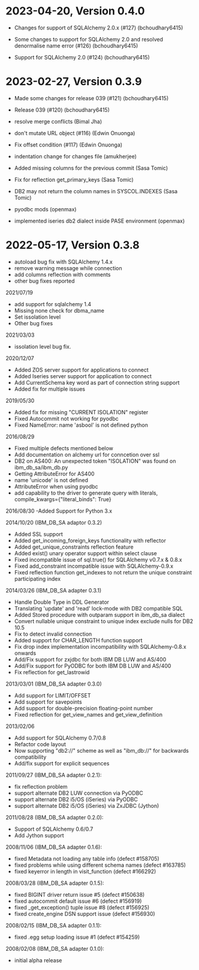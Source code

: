 2023-04-20, Version 0.4.0
=========================

 * Changes for support of SQLAlchemy 2.0.x (#127) (bchoudhary6415)

 * Some changes to support for SQLAlchemy 2.0 and resolved denormalise name error (#126) (bchoudhary6415)

 * Support for SQLAlchemy 2.0 (#124) (bchoudhary6415)


2023-02-27, Version 0.3.9
=========================

 * Made some changes for release 039 (#121) (bchoudhary6415)

 * Release 039 (#120) (bchoudhary6415)

 * resolve merge conflicts (Bimal Jha)

 * don't mutate URL object (#116) (Edwin Onuonga)

 * Fix offset condition (#117) (Edwin Onuonga)

 * indentation change for changes file (amukherjee)

 * Added missing columns for the previous commit (Sasa Tomic)

 * Fix for reflection get_primary_keys (Sasa Tomic)

 * DB2 may not return the column names in SYSCOL.INDEXES (Sasa Tomic)

 * pyodbc mods (openmax)

 * implemented iseries db2 dialect inside PASE environment (openmax)

2022-05-17, Version 0.3.8
=========================
- autoload bug fix with SQLAlchemy 1.4.x
- remove warning message while connection
- add columns reflection with comments
- other bug fixes reported

2021/07/19
- add support for sqlalchemy 1.4
- Missing none check for dbma_name
- Set issolation level
- Other bug fixes

2021/03/03
- issolation level bug fix.

2020/12/07
- Added ZOS server support for applications to connect
- Added Iseries server support for application to connect
- Add CurrentSchema key word as part of connection string support
- Added fix for multiple issues

2019/05/30
- Added fix for missing "CURRENT ISOLATION" register
- Fixed Autocommit not working for pyodbc
- Fixed NameError: name 'asbool' is not defined python

2016/08/29
- Fixed multiple defects mentioned below
- Add documentation on alchemy url for conncetion over ssl
- DB2 on AS400: An unexpected token "ISOLATION" was found on ibm_db_sa/ibm_db.py
- Getting AttributeError for AS400
- name 'unicode' is not defined
- AttributeError when using pyodbc
- add capability to the driver to generate query with literals, compile_kwargs={"literal_binds": True}

2016/08/30
-Added Support for Python 3.x

2014/10/20 (IBM_DB_SA adaptor 0.3.2)
- Added SSL support
- Added get_incoming_foreign_keys functionality with reflector
- Added get_unique_constraints reflection feature
- Added exist() unary operator support within select clause
- Fixed incompatible issue of sql.true() for SQLAlchemy v0.7.x & 0.8.x
- Fixed add_constraint incompatible issue with SQLAlchemy-0.9.x
- Fixed reflection function get_indexes to not return the unique constraint participating index

2014/03/26 (IBM_DB_SA adapter 0.3.1)
- Handle Double Type in DDL Generator
- Translating 'update' and 'read' lock-mode with DB2 compatible SQL
- Added Stored procedure with outparam support in ibm_db_sa dialect
- Convert nullable unique constraint to unique index exclude nulls for DB2 10.5
- Fix to detect invalid connection
- Added support for CHAR_LENGTH function support
- Fix drop index implementation incompatibility with SQLAlchemy-0.8.x onwards
- Add/Fix support for zxjdbc for both IBM DB LUW and AS/400
- Add/Fix support for PyODBC for both IBM DB LUW and AS/400
- Fix reflection for get_lastrowid

2013/03/01 (IBM_DB_SA adapter 0.3.0)
- Add support for LIMIT/OFFSET
- Add support for savepoints
- Add support for double-precision floating-point number
- Fixed reflection for get_view_names and get_view_definition

2013/02/06
- Add support for SQLAlchemy 0.7/0.8
- Refactor code layout
- Now supporting "db2://" scheme as well as
  "ibm_db://" for backwards compatibility
- Add/fix support for explicit sequences

 2011/09/27 (IBM_DB_SA adapter 0.2.1):
 - fix reflection problem
 - support alternate DB2 LUW connection via PyODBC
 - support alternate DB2 i5/OS (iSeries) via PyODBC
 - support alternate DB2 i5/OS (iSeries) via ZxJDBC (Jython)

 2011/08/28 (IBM_DB_SA adapter 0.2.0):
 - Support of SQLAlchemy 0.6/0.7
 - Add Jython support

 2008/11/06 (IBM_DB_SA adapter 0.1.6):
 - fixed Metadata not loading any table info (defect #158705)
 - fixed problems while using different schema names (defect #163785)
 - fixed keyerror in length in visit_function (defect #166292)

2008/03/28 (IBM_DB_SA adapter 0.1.5):
 - fixed BIGINT driver return issue #5 (defect #150638)
 - fixed autocommit default issue #6 (defect #156919)
 - fixed _get_exception() tuple issue #8 (defect #156925)
 - fixed create_engine DSN support issue (defect #156930)

2008/02/15 (IBM_DB_SA adapter 0.1.1):
 - fixed .egg setup loading issue #1 (defect #154259)

2008/02/08 (IBM_DB_SA adapter 0.1.0):
 - initial alpha release
